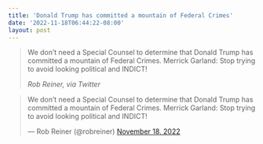 ```yaml
---
title: 'Donald Trump has committed a mountain of Federal Crimes'
date: '2022-11-18T06:44:22-08:00'
layout: post
---
```


> We don’t need a Special Counsel to determine that Donald Trump has committed a mountain of Federal Crimes. Merrick Garland: Stop trying to avoid looking political and INDICT!
>
> <cite>Rob Reiner, via Twitter</cite>

<blockquote class="twitter-tweet"><p lang="en" dir="ltr">We don’t need a Special Counsel to determine that Donald Trump has committed a mountain of Federal Crimes. Merrick Garland: Stop trying to avoid looking political and INDICT!</p>&mdash; Rob Reiner (@robreiner) <a href="https://twitter.com/robreiner/status/1593682426529660929?ref_src=twsrc%5Etfw">November 18, 2022</a></blockquote> <script async src="https://platform.twitter.com/widgets.js" charset="utf-8"></script>
